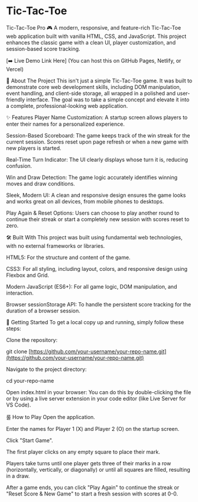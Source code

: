 # Tic-Tac-Toe
Tic-Tac-Toe Pro 🎮
A modern, responsive, and feature-rich Tic-Tac-Toe web application built with vanilla HTML, CSS, and JavaScript. This project enhances the classic game with a clean UI, player customization, and session-based score tracking.

[➡️ Live Demo Link Here] (You can host this on GitHub Pages, Netlify, or Vercel)

🚀 About The Project
This isn't just a simple Tic-Tac-Toe game. It was built to demonstrate core web development skills, including DOM manipulation, event handling, and client-side storage, all wrapped in a polished and user-friendly interface. The goal was to take a simple concept and elevate it into a complete, professional-looking web application.

✨ Features
Player Name Customization: A startup screen allows players to enter their names for a personalized experience.

Session-Based Scoreboard: The game keeps track of the win streak for the current session. Scores reset upon page refresh or when a new game with new players is started.

Real-Time Turn Indicator: The UI clearly displays whose turn it is, reducing confusion.

Win and Draw Detection: The game logic accurately identifies winning moves and draw conditions.

Sleek, Modern UI: A clean and responsive design ensures the game looks and works great on all devices, from mobile phones to desktops.

Play Again & Reset Options: Users can choose to play another round to continue their streak or start a completely new session with scores reset to zero.

🛠️ Built With
This project was built using fundamental web technologies, with no external frameworks or libraries.

HTML5: For the structure and content of the game.

CSS3: For all styling, including layout, colors, and responsive design using Flexbox and Grid.

Modern JavaScript (ES6+): For all game logic, DOM manipulation, and interaction.

Browser sessionStorage API: To handle the persistent score tracking for the duration of a browser session.

🏁 Getting Started
To get a local copy up and running, simply follow these steps:

Clone the repository:

git clone [https://github.com/your-username/your-repo-name.git](https://github.com/your-username/your-repo-name.git)

Navigate to the project directory:

cd your-repo-name

Open index.html in your browser:
You can do this by double-clicking the file or by using a live server extension in your code editor (like Live Server for VS Code).

룰 How to Play
Open the application.

Enter the names for Player 1 (X) and Player 2 (O) on the startup screen.

Click "Start Game".

The first player clicks on any empty square to place their mark.

Players take turns until one player gets three of their marks in a row (horizontally, vertically, or diagonally) or until all squares are filled, resulting in a draw.

After a game ends, you can click "Play Again" to continue the streak or "Reset Score & New Game" to start a fresh session with scores at 0-0.
